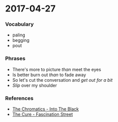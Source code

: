 # 2017-04-27

### Vocabulary
- paling
- begging
- pout

### Phrases

- There's more to picture *than* meet the eyes
- Is better burn out *than* to fade away
- So let's cut the conversation and *get out for a bit*
- *Slip* over my shoulder

### References
- [The Chromatics - Into The Black](http://www.metrolyrics.com/into-the-black-lyrics-the-chromatics.html)
- [The Cure - Fascination Street](http://www.metrolyrics.com/fascination-street-lyrics-the-cure.html)

